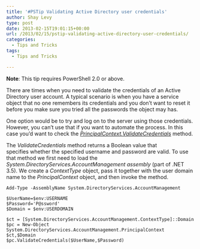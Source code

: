 ```yaml
---
title: '#PSTip Validating Active Directory user credentials'
author: Shay Levy
type: post
date: 2013-02-15T19:01:15+00:00
url: /2013/02/15/pstip-validating-active-directory-user-credentials/
categories:
  - Tips and Tricks
tags:
  - Tips and Tricks

---
```

**Note**: This tip requires PowerShell 2.0 or above.

There are times when you need to validate the credentials of an Active Directory user account. A typical scenario is when you have a service object that no one remembers its credentials and you don&#8217;t want to reset it before you make sure you tried all the passwords the object may has.

One option would be to try and log on to the server using those credentials. However, you can&#8217;t use that if you want to automate the process. In this case you&#8217;d want to check the _[PrincipalContext.ValidateCredentials][1]_ method.

The _ValidateCredentials_ method returns a Boolean value that specifies whether the specified username and password are valid. To use that method we first need to load the _System.DirectoryServices.AccountManagement assembly_ (part of .NET 3.5). We create a _ContextType_ object, pass it together with the user domain name to the _PrincipalContext_ object, and then invoke the method.

```
Add-Type -AssemblyName System.DirectoryServices.AccountManagement

$UserName=$env:USERNAME
$Password='P@ssword'
$Domain = $env:USERDOMAIN

$ct = [System.DirectoryServices.AccountManagement.ContextType]::Domain
$pc = New-Object System.DirectoryServices.AccountManagement.PrincipalContext $ct,$Domain
$pc.ValidateCredentials($UserName,$Password)
```

[1]: http://msdn.microsoft.com/en-us/library/bb154889.aspx